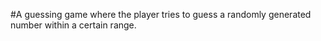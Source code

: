 #A guessing game where the player tries to guess a randomly generated number within a certain range.
